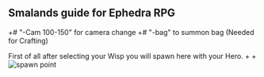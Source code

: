 ## Smalands guide for Ephedra RPG

+# "-Cam 100-150" for camera change
+# "-bag" to summon bag (Needed for Crafting)


First of all after selecting your Wisp you will spawn here with your Hero.
+
+
![spawn point](https://user-images.githubusercontent.com/35559819/35090160-20a1542a-fc39-11e7-801a-3968375503bd.PNG)
